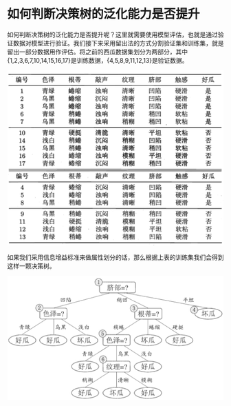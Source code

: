 # 如何判断决策树的泛化能力是否提升

如何判断决策树的泛化能力是否提升呢？这里就需要使用模型评估，也就是通过验证数据对模型进行验证。我们接下来采用留出法的方式分割验证集和训练集，就是留出一部分数据用作评估。将之前的西瓜数据集划分为两部分，其中{1,2,3,6,7,10,14,15,16,17}是训练数据，{4,5,8,9,11,12,13}是验证数据。

![](../../../.gitbook/assets/image%20%2814%29.png)

如果我们采用信息增益标准来做属性划分的话，那么根据上表的训练集我们会得到这样一颗决策树。

![](../../../.gitbook/assets/image%20%2813%29.png)

